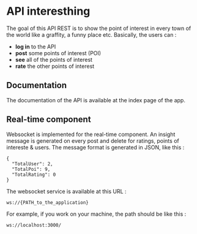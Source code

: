 # API interesthing

The goal of this API REST is to show the point of interest in every town of the world like a graffity, a funny place etc. Basically, the users can : 

* **log in** to the API
* **post** some points of interest (POI)
* **see** all of the points of interest
* **rate** the other points of interest

## Documentation

The documentation of the API is available at the index page of the app. 

## Real-time component 

Websocket is implemented for the real-time component. An insight message is generated on every post and delete for ratings, points of intereste & users. The message format is generated in JSON, like this : 

```
{
  "TotalUser": 2,
  "TotalPoi": 9,
  "TotalRating": 0
}
```

The websocket service is available at this URL : 
```
ws://{PATH_to_the_application}
``` 
For example, if you work on your machine, the path should be like this : 
```
ws://localhost:3000/
```
